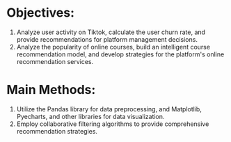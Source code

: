 # Objectives:
1) Analyze user activity on Tiktok, calculate the user churn rate, and provide recommendations for platform management decisions.
2) Analyze the popularity of online courses, build an intelligent course recommendation model, and develop strategies for the platform's online recommendation services.
   
# Main Methods:
1) Utilize the Pandas library for data preprocessing, and Matplotlib, Pyecharts, and other libraries for data visualization.
2) Employ collaborative filtering algorithms to provide comprehensive recommendation strategies.
